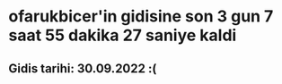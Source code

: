 # ofarukbicer'in gidisine son 3 gun 7 saat 55 dakika 27 saniye kaldi

## Gidis tarihi: 30.09.2022 :(